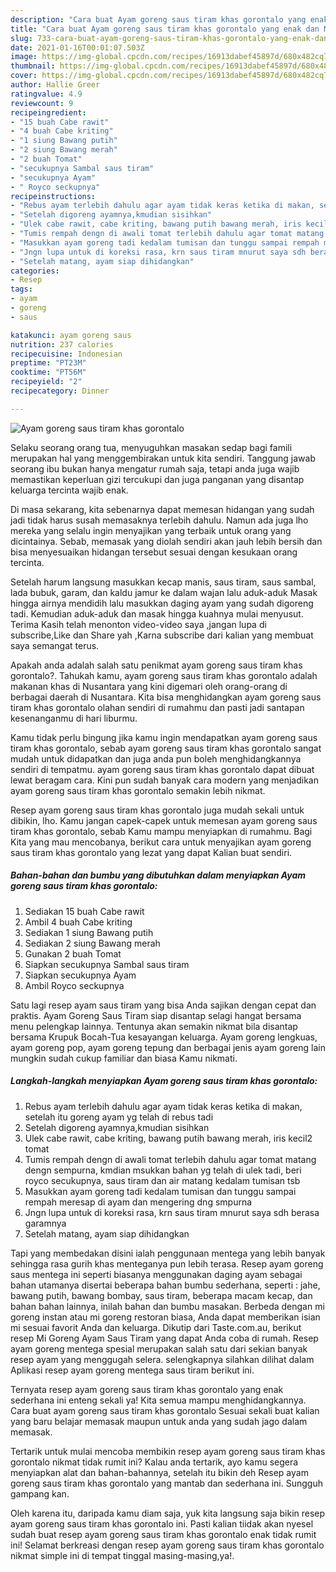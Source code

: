 ```yaml
---
description: "Cara buat Ayam goreng saus tiram khas gorontalo yang enak dan Mudah Dibuat"
title: "Cara buat Ayam goreng saus tiram khas gorontalo yang enak dan Mudah Dibuat"
slug: 733-cara-buat-ayam-goreng-saus-tiram-khas-gorontalo-yang-enak-dan-mudah-dibuat
date: 2021-01-16T00:01:07.503Z
image: https://img-global.cpcdn.com/recipes/16913dabef45897d/680x482cq70/ayam-goreng-saus-tiram-khas-gorontalo-foto-resep-utama.jpg
thumbnail: https://img-global.cpcdn.com/recipes/16913dabef45897d/680x482cq70/ayam-goreng-saus-tiram-khas-gorontalo-foto-resep-utama.jpg
cover: https://img-global.cpcdn.com/recipes/16913dabef45897d/680x482cq70/ayam-goreng-saus-tiram-khas-gorontalo-foto-resep-utama.jpg
author: Hallie Greer
ratingvalue: 4.9
reviewcount: 9
recipeingredient:
- "15 buah Cabe rawit"
- "4 buah Cabe kriting"
- "1 siung Bawang putih"
- "2 siung Bawang merah"
- "2 buah Tomat"
- "secukupnya Sambal saus tiram"
- "secukupnya Ayam"
- " Royco seckupnya"
recipeinstructions:
- "Rebus ayam terlebih dahulu agar ayam tidak keras ketika di makan, setelah itu goreng ayam yg telah di rebus tadi"
- "Setelah digoreng ayamnya,kmudian sisihkan"
- "Ulek cabe rawit, cabe kriting, bawang putih bawang merah, iris kecil2 tomat"
- "Tumis rempah dengn di awali tomat terlebih dahulu agar tomat matang dengn sempurna, kmdian msukkan bahan yg telah di ulek tadi, beri royco secukupnya, saus tiram dan air matang kedalam tumisan tsb"
- "Masukkan ayam goreng tadi kedalam tumisan dan tunggu sampai rempah meresap di ayam dan mengering dng smpurna"
- "Jngn lupa untuk di koreksi rasa, krn saus tiram mnurut saya sdh berasa garamnya"
- "Setelah matang, ayam siap dihidangkan"
categories:
- Resep
tags:
- ayam
- goreng
- saus

katakunci: ayam goreng saus 
nutrition: 237 calories
recipecuisine: Indonesian
preptime: "PT23M"
cooktime: "PT56M"
recipeyield: "2"
recipecategory: Dinner

---
```



![Ayam goreng saus tiram khas gorontalo](https://img-global.cpcdn.com/recipes/16913dabef45897d/680x482cq70/ayam-goreng-saus-tiram-khas-gorontalo-foto-resep-utama.jpg)

Selaku seorang orang tua, menyuguhkan masakan sedap bagi famili merupakan hal yang menggembirakan untuk kita sendiri. Tanggung jawab seorang ibu bukan hanya mengatur rumah saja, tetapi anda juga wajib memastikan keperluan gizi tercukupi dan juga panganan yang disantap keluarga tercinta wajib enak.

Di masa  sekarang, kita sebenarnya dapat memesan hidangan yang sudah jadi tidak harus susah memasaknya terlebih dahulu. Namun ada juga lho mereka yang selalu ingin menyajikan yang terbaik untuk orang yang dicintainya. Sebab, memasak yang diolah sendiri akan jauh lebih bersih dan bisa menyesuaikan hidangan tersebut sesuai dengan kesukaan orang tercinta. 

Setelah harum langsung masukkan kecap manis, saus tiram, saus sambal, lada bubuk, garam, dan kaldu jamur ke dalam wajan lalu aduk-aduk Masak hingga airnya mendidih lalu masukkan daging ayam yang sudah digoreng tadi. Kemudian aduk-aduk dan masak hingga kuahnya mulai menyusut. Terima Kasih telah menonton video-video saya ,jangan lupa di subscribe,Like dan Share yah ,Karna subscribe dari kalian yang membuat saya semangat terus.

Apakah anda adalah salah satu penikmat ayam goreng saus tiram khas gorontalo?. Tahukah kamu, ayam goreng saus tiram khas gorontalo adalah makanan khas di Nusantara yang kini digemari oleh orang-orang di berbagai daerah di Nusantara. Kita bisa menghidangkan ayam goreng saus tiram khas gorontalo olahan sendiri di rumahmu dan pasti jadi santapan kesenanganmu di hari liburmu.

Kamu tidak perlu bingung jika kamu ingin mendapatkan ayam goreng saus tiram khas gorontalo, sebab ayam goreng saus tiram khas gorontalo sangat mudah untuk didapatkan dan juga anda pun boleh menghidangkannya sendiri di tempatmu. ayam goreng saus tiram khas gorontalo dapat dibuat lewat beragam cara. Kini pun sudah banyak cara modern yang menjadikan ayam goreng saus tiram khas gorontalo semakin lebih nikmat.

Resep ayam goreng saus tiram khas gorontalo juga mudah sekali untuk dibikin, lho. Kamu jangan capek-capek untuk memesan ayam goreng saus tiram khas gorontalo, sebab Kamu mampu menyiapkan di rumahmu. Bagi Kita yang mau mencobanya, berikut cara untuk menyajikan ayam goreng saus tiram khas gorontalo yang lezat yang dapat Kalian buat sendiri.

<!--inarticleads1-->

##### Bahan-bahan dan bumbu yang dibutuhkan dalam menyiapkan Ayam goreng saus tiram khas gorontalo:

1. Sediakan 15 buah Cabe rawit
1. Ambil 4 buah Cabe kriting
1. Sediakan 1 siung Bawang putih
1. Sediakan 2 siung Bawang merah
1. Gunakan 2 buah Tomat
1. Siapkan secukupnya Sambal saus tiram
1. Siapkan secukupnya Ayam
1. Ambil  Royco seckupnya


Satu lagi resep ayam saus tiram yang bisa Anda sajikan dengan cepat dan praktis. Ayam Goreng Saus Tiram siap disantap selagi hangat bersama menu pelengkap lainnya. Tentunya akan semakin nikmat bila disantap bersama Krupuk Bocah-Tua kesayangan keluarga. Ayam goreng lengkuas, ayam goreng pop, ayam goreng tepung dan berbagai jenis ayam goreng lain mungkin sudah cukup familiar dan biasa Kamu nikmati. 

<!--inarticleads2-->

##### Langkah-langkah menyiapkan Ayam goreng saus tiram khas gorontalo:

1. Rebus ayam terlebih dahulu agar ayam tidak keras ketika di makan, setelah itu goreng ayam yg telah di rebus tadi
1. Setelah digoreng ayamnya,kmudian sisihkan
1. Ulek cabe rawit, cabe kriting, bawang putih bawang merah, iris kecil2 tomat
1. Tumis rempah dengn di awali tomat terlebih dahulu agar tomat matang dengn sempurna, kmdian msukkan bahan yg telah di ulek tadi, beri royco secukupnya, saus tiram dan air matang kedalam tumisan tsb
1. Masukkan ayam goreng tadi kedalam tumisan dan tunggu sampai rempah meresap di ayam dan mengering dng smpurna
1. Jngn lupa untuk di koreksi rasa, krn saus tiram mnurut saya sdh berasa garamnya
1. Setelah matang, ayam siap dihidangkan


Tapi yang membedakan disini ialah penggunaan mentega yang lebih banyak sehingga rasa gurih khas menteganya pun lebih terasa. Resep ayam goreng saus mentega ini seperti biasanya menggunakan daging ayam sebagai bahan utamanya disertai beberapa bahan bumbu sederhana, seperti : jahe, bawang putih, bawang bombay, saus tiram, beberapa macam kecap, dan bahan bahan lainnya, inilah bahan dan bumbu masakan. Berbeda dengan mi goreng instan atau mi goreng restoran biasa, Anda dapat memberikan isian mi sesuai favorit Anda dan keluarga. Dikutip dari Taste.com.au, berikut resep Mi Goreng Ayam Saus Tiram yang dapat Anda coba di rumah. Resep ayam goreng mentega spesial merupakan salah satu dari sekian banyak resep ayam yang menggugah selera. selengkapnya silahkan dilihat dalam Aplikasi resep ayam goreng mentega saus tiram berikut ini. 

Ternyata resep ayam goreng saus tiram khas gorontalo yang enak sederhana ini enteng sekali ya! Kita semua mampu menghidangkannya. Cara buat ayam goreng saus tiram khas gorontalo Sesuai sekali buat kalian yang baru belajar memasak maupun untuk anda yang sudah jago dalam memasak.

Tertarik untuk mulai mencoba membikin resep ayam goreng saus tiram khas gorontalo nikmat tidak rumit ini? Kalau anda tertarik, ayo kamu segera menyiapkan alat dan bahan-bahannya, setelah itu bikin deh Resep ayam goreng saus tiram khas gorontalo yang mantab dan sederhana ini. Sungguh gampang kan. 

Oleh karena itu, daripada kamu diam saja, yuk kita langsung saja bikin resep ayam goreng saus tiram khas gorontalo ini. Pasti kalian tiidak akan nyesel sudah buat resep ayam goreng saus tiram khas gorontalo enak tidak rumit ini! Selamat berkreasi dengan resep ayam goreng saus tiram khas gorontalo nikmat simple ini di tempat tinggal masing-masing,ya!.

